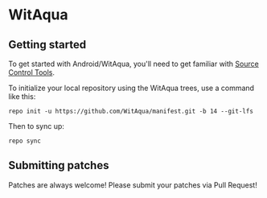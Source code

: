 WitAqua
===========

Getting started
---------------

To get started with Android/WitAqua, you'll need to get familiar with [Source Control Tools](https://source.android.com/setup/develop).

To initialize your local repository using the WitAqua trees, use a command like this:
```
repo init -u https://github.com/WitAqua/manifest.git -b 14 --git-lfs
```
Then to sync up:
```
repo sync
```

Submitting patches
------------------
Patches are always welcome! Please submit your patches via Pull Request!
